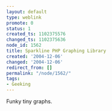 ```yaml
---
layout: default
type: weblink
promote: 0
status: 1
created_ts: 1102375576
changed_ts: 1102375636
node_id: 1562
title: Sparkline PHP Graphing Library
created: '2004-12-06'
changed: '2004-12-06'
redirect_from: []
permalink: "/node/1562/"
tags:
- Geeking
---
```

Funky tiny graphs.
